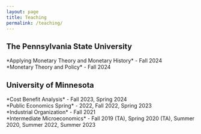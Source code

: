 ```yaml
---
layout: page
title: Teaching
permalink: /teaching/
---
```


<h2 style="font-size: 20px; font-weight: bold;">The Pennsylvania State University</h2>
*Applying Monetary Theory and Monetary History* - Fall 2024<br>
*Monetary Theory and Policy* - Fall 2024 

<h2 style="font-size: 20px; font-weight: bold;">University of Minnesota</h2>
*Cost Benefit Analysis* - Fall 2023, Spring 2024<br>
*Public Economics Spring* - 2022, Fall 2022, Spring 2023<br>
*Industrial Organization* - Fall 2021<br>
*Intermediate Microeconomics* - Fall 2019 (TA), Spring 2020 (TA), Summer 2020, Summer 2022, Summer 2023 

